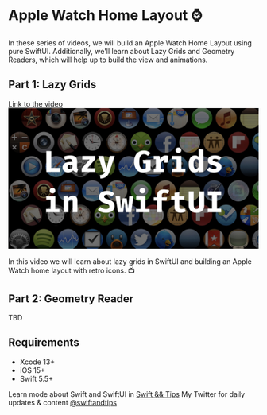 # Apple Watch Home Layout ⌚️
In these series of videos, we will build an Apple Watch Home Layout using pure SwiftUI. Additionally, we'll learn about Lazy Grids and Geometry Readers, which will help up to build the view and animations.

## Part 1: Lazy Grids
[Link to the video](https://youtu.be/tcOlekjPm6M)
![Lazy Grids in SwiftUI](/LazyGrids.001.jpeg)

In this video we will learn about lazy grids in SwiftUI and building an Apple Watch home layout with retro icons. 📺

## Part 2: Geometry Reader
TBD

## Requirements
- Xcode 13+
- iOS 15+
- Swift 5.5+

Learn mode about Swift and SwiftUI in [Swift && Tips](https://www.youtube.com/c/SwiftandTips)
My Twitter for daily updates & content [@swiftandtips](https://twitter.com/swiftandtips)
